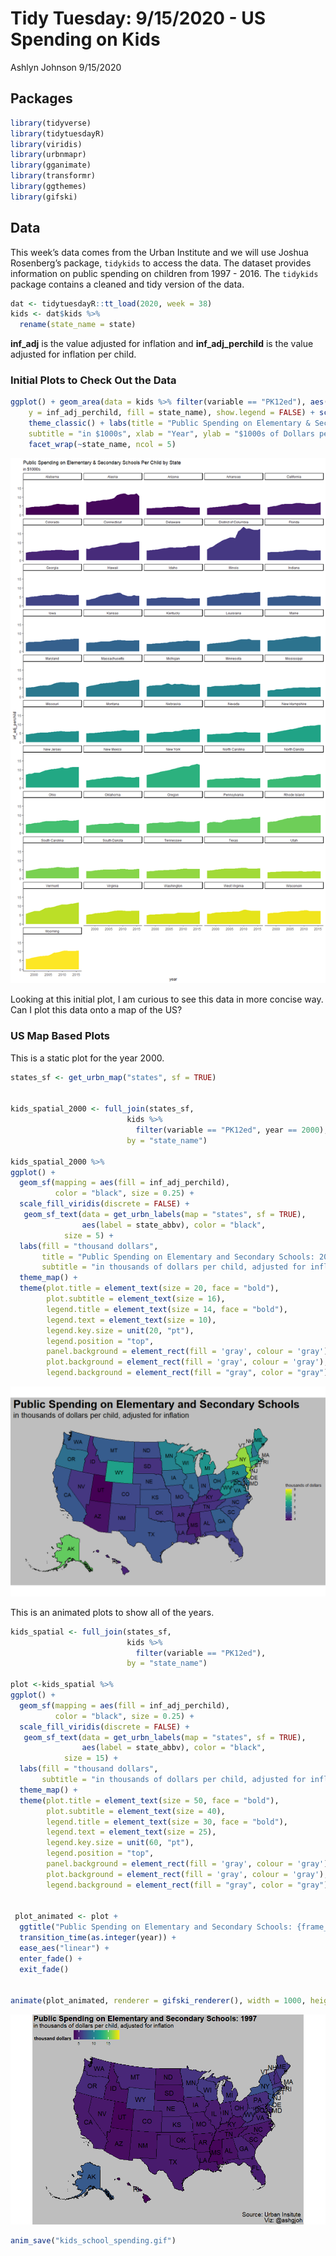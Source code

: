 Tidy Tuesday: 9/15/2020 - US Spending on Kids
================
Ashlyn Johnson
9/15/2020

## Packages

``` r
library(tidyverse)
library(tidytuesdayR)
library(viridis)
library(urbnmapr)
library(gganimate)
library(transformr)
library(ggthemes)
library(gifski)
```

## Data

This week’s data comes from the Urban Institute and we will use Joshua
Rosenberg’s package, `tidykids` to access the data. The dataset provides
information on public spending on children from 1997 - 2016. The
`tidykids` package contains a cleaned and tidy version of the data.

``` r
dat <- tidytuesdayR::tt_load(2020, week = 38)
kids <- dat$kids %>% 
  rename(state_name = state)
```

**inf\_adj** is the value adjusted for inflation and
**inf\_adj\_perchild** is the value adjusted for inflation per child.

### Initial Plots to Check Out the Data

``` r
ggplot() + geom_area(data = kids %>% filter(variable == "PK12ed"), aes(x = year, 
    y = inf_adj_perchild, fill = state_name), show.legend = FALSE) + scale_fill_viridis(discrete = TRUE) + 
    theme_classic() + labs(title = "Public Spending on Elementary & Secondary Schools Per Child by State", 
    subtitle = "in $1000s", xlab = "Year", ylab = "$1000s of Dollars per Child, Adjusted for Inflation") + 
    facet_wrap(~state_name, ncol = 5)
```

![](200915_tidytuesday_files/figure-gfm/fig1-1.png)<!-- -->

Looking at this initial plot, I am curious to see this data in more
concise way. Can I plot this data onto a map of the US?

### US Map Based Plots

This is a static plot for the year 2000.

``` r
states_sf <- get_urbn_map("states", sf = TRUE)


kids_spatial_2000 <- full_join(states_sf,
                          kids %>% 
                            filter(variable == "PK12ed", year == 2000),
                          by = "state_name")

kids_spatial_2000 %>% 
ggplot() +
  geom_sf(mapping = aes(fill = inf_adj_perchild),
          color = "black", size = 0.25) +
  scale_fill_viridis(discrete = FALSE) +
   geom_sf_text(data = get_urbn_labels(map = "states", sf = TRUE), 
                aes(label = state_abbv), color = "black", 
            size = 5) + 
  labs(fill = "thousand dollars",
       title = "Public Spending on Elementary and Secondary Schools: 2000",
       subtitle = "in thousands of dollars per child, adjusted for inflation") +
  theme_map() + 
  theme(plot.title = element_text(size = 20, face = "bold"),
        plot.subtitle = element_text(size = 16),
        legend.title = element_text(size = 14, face = "bold"),
        legend.text = element_text(size = 10),
        legend.key.size = unit(20, "pt"),
        legend.position = "top",
        panel.background = element_rect(fill = 'gray', colour = 'gray'),
        plot.background = element_rect(fill = 'gray', colour = 'gray'), 
        legend.background = element_rect(fill = "gray", color = "gray"))
```

![](200915_tidytuesday_files/figure-gfm/fig2-1.png)<!-- -->

This is an animated plots to show all of the years.

``` r
kids_spatial <- full_join(states_sf,
                          kids %>% 
                            filter(variable == "PK12ed"),
                          by = "state_name")

plot <-kids_spatial %>% 
ggplot() +
  geom_sf(mapping = aes(fill = inf_adj_perchild),
          color = "black", size = 0.25) +
  scale_fill_viridis(discrete = FALSE) +
   geom_sf_text(data = get_urbn_labels(map = "states", sf = TRUE), 
                aes(label = state_abbv), color = "black", 
            size = 15) + 
  labs(fill = "thousand dollars",
       subtitle = "in thousands of dollars per child, adjusted for inflation") +
  theme_map() + 
  theme(plot.title = element_text(size = 50, face = "bold"),
        plot.subtitle = element_text(size = 40),
        legend.title = element_text(size = 30, face = "bold"),
        legend.text = element_text(size = 25),
        legend.key.size = unit(60, "pt"),
        legend.position = "top",
        panel.background = element_rect(fill = 'gray', colour = 'gray'),
        plot.background = element_rect(fill = 'gray', colour = 'gray'), 
        legend.background = element_rect(fill = "gray", color = "gray"))


 plot_animated <- plot +
  ggtitle("Public Spending on Elementary and Secondary Schools: {frame_time}") +
  transition_time(as.integer(year)) +
  ease_aes("linear") +
  enter_fade() +
  exit_fade()
  
 
animate(plot_animated, renderer = gifski_renderer(), width = 1000, height = 666, res = 35)
```

![](200915_tidytuesday_files/figure-gfm/animated%20plot-1.gif)<!-- -->

``` r
anim_save("kids_school_spending.gif")
```
